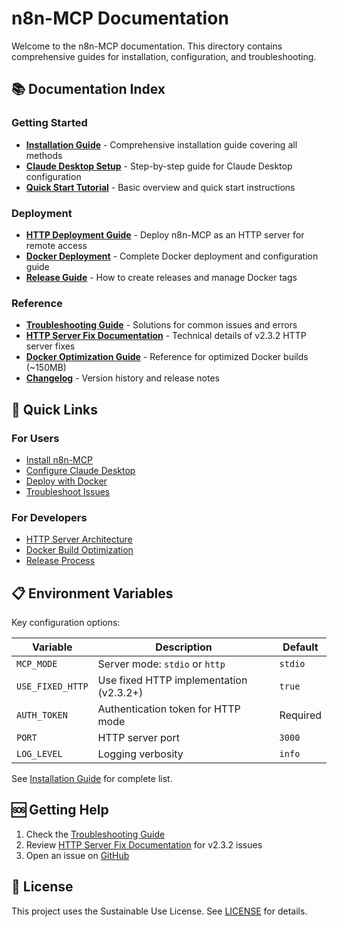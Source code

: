 # n8n-MCP Documentation

Welcome to the n8n-MCP documentation. This directory contains comprehensive guides for installation, configuration, and troubleshooting.

## 📚 Documentation Index

### Getting Started
- **[Installation Guide](./INSTALLATION.md)** - Comprehensive installation guide covering all methods
- **[Claude Desktop Setup](./README_CLAUDE_SETUP.md)** - Step-by-step guide for Claude Desktop configuration
- **[Quick Start Tutorial](../README.md)** - Basic overview and quick start instructions

### Deployment
- **[HTTP Deployment Guide](./HTTP_DEPLOYMENT.md)** - Deploy n8n-MCP as an HTTP server for remote access
- **[Docker Deployment](./DOCKER_README.md)** - Complete Docker deployment and configuration guide
- **[Release Guide](./RELEASE_GUIDE.md)** - How to create releases and manage Docker tags

### Reference
- **[Troubleshooting Guide](./TROUBLESHOOTING.md)** - Solutions for common issues and errors
- **[HTTP Server Fix Documentation](./HTTP_SERVER_FINAL_FIX.md)** - Technical details of v2.3.2 HTTP server fixes
- **[Docker Optimization Guide](./DOCKER_OPTIMIZATION_GUIDE.md)** - Reference for optimized Docker builds (~150MB)
- **[Changelog](./CHANGELOG.md)** - Version history and release notes

## 🚀 Quick Links

### For Users
- [Install n8n-MCP](./INSTALLATION.md)
- [Configure Claude Desktop](./README_CLAUDE_SETUP.md)
- [Deploy with Docker](./DOCKER_README.md)
- [Troubleshoot Issues](./TROUBLESHOOTING.md)

### For Developers
- [HTTP Server Architecture](./HTTP_SERVER_FINAL_FIX.md)
- [Docker Build Optimization](./DOCKER_OPTIMIZATION_GUIDE.md)
- [Release Process](./RELEASE_GUIDE.md)

## 📋 Environment Variables

Key configuration options:

| Variable | Description | Default |
|----------|-------------|---------|
| `MCP_MODE` | Server mode: `stdio` or `http` | `stdio` |
| `USE_FIXED_HTTP` | Use fixed HTTP implementation (v2.3.2+) | `true` |
| `AUTH_TOKEN` | Authentication token for HTTP mode | Required |
| `PORT` | HTTP server port | `3000` |
| `LOG_LEVEL` | Logging verbosity | `info` |

See [Installation Guide](./INSTALLATION.md#environment-configuration) for complete list.

## 🆘 Getting Help

1. Check the [Troubleshooting Guide](./TROUBLESHOOTING.md)
2. Review [HTTP Server Fix Documentation](./HTTP_SERVER_FINAL_FIX.md) for v2.3.2 issues
3. Open an issue on [GitHub](https://github.com/czlonkowski/n8n-mcp/issues)

## 📝 License

This project uses the Sustainable Use License. See [LICENSE](../LICENSE) for details.